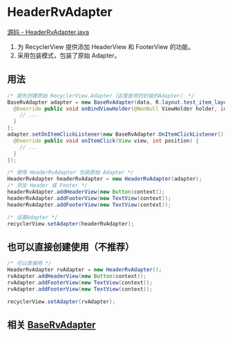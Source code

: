 # HeaderRvAdapter

[源码 - HeaderRvAdapter.java](./HeaderRvAdapter.java)

1. 为 RecyclerView 提供添加 HeaderView 和 FooterView 的功能。
2. 采用包装模式，包装了原始 Adapter。

## 用法

```java
/* 首先创建原始 RecyclerView.Adapter（这里是用的封装的Adapter） */
BaseRvAdapter adapter = new BaseRvAdapter(data, R.layout.test_item_layout) {
  @Override public void onBindViewHolder(@NonNull ViewHolder holder, int position) {
    // ...
  }
};
adapter.setOnItemClickListener(new BaseRvAdapter.OnItemClickListener() {
  @Override public void onItemClick(View view, int position) {
    // ...
  }
});

/* 使用 HeaderRvAdapter 包装原始 Adapter */
HeaderRvAdapter headerRvAdapter = new HeaderRvAdapter(adapter);
/* 添加 Header 或 Footer */
headerRvAdapter.addHeaderView(new Button(context));
headerRvAdapter.addFooterView(new TextView(context));
headerRvAdapter.addFooterView(new TextView(context));

/* 设置Adapter */
recyclerView.setAdapter(headerRvAdapter);
```


## 也可以直接创建使用（不推荐）

```java
/* 可以直接用 */
HeaderRvAdapter rvAdapter = new HeaderRvAdapter();
rvAdapter.addHeaderView(new Button(context));
rvAdapter.addFooterView(new TextView(context));
rvAdapter.addFooterView(new TextView(context));

recyclerView.setAdapter(rvAdapter);
```

## 相关 [BaseRvAdapter](./desc_base_rvadapter.md)